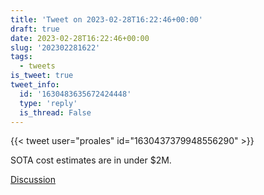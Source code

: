 ```yaml
---
title: 'Tweet on 2023-02-28T16:22:46+00:00'
draft: true
date: 2023-02-28T16:22:46+00:00
slug: '202302281622'
tags:
  - tweets
is_tweet: true
tweet_info:
  id: '1630483635672424448'
  type: 'reply'
  is_thread: False
---
```




{{< tweet user="proales" id="1630437379948556290" >}}

SOTA cost estimates are in under $2M.

[Discussion](https://x.com/sytelus/status/1630483635672424448)

